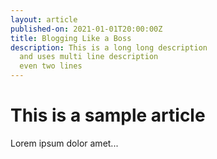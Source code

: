 ```yaml
---
layout: article
published-on: 2021-01-01T20:00:00Z
title: Blogging Like a Boss  
description: This is a long long description
  and uses multi line description
  even two lines
---
```

# This is a sample article

Lorem ipsum dolor amet...